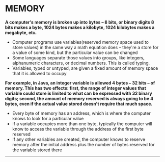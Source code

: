 # MEMORY
**A computer's memory is broken up into bytes – 8 bits, or binary digits 8 bits makes a byte, 1024 bytes makes a kilobyte, 1024 kilobytes makes a megabyte, etc.**
- Computer programs use variables(reserved memory space used to store values) in the same way a math equation does – they're a store for a value of some kind, but the particular value can be changed
- Some languages separate those values into groups, like integers, alphanumeric characters, or decimal numbers. This is called typing.
- Variables, typed or untyped, are given a fixed amount of memory space that it is allowed to occupy

**For example, in Java, an integer variable is allowed 4 bytes – 32 bits – of memory. This has two effects: first, the range of integer values that variable could store is limited to what can be expressed with 32 binary digits; second, the amount of memory reserved is always going to be 4 bytes, even if the actual value stored doesn't require that much space.** 
- Every byte of memory has an address, which is where the computer knows to look for a particular value
- If a variable occupies more than one byte, typically the computer will know to access the variable through the address of the first byte reserved
- If any other variables are created, the computer knows to reserve memory after the initial address plus the number of bytes reserved for the variable stored there
______________________________________